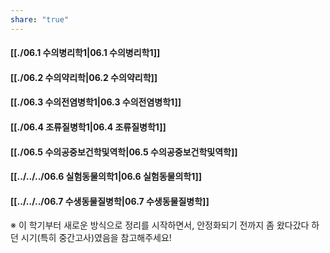 ```yaml
---
share: "true"
---
```


#### [[./06.1 수의병리학1|06.1 수의병리학1]]
#### [[./06.2 수의약리학|06.2 수의약리학]]
#### [[./06.3 수의전염병학1|06.3 수의전염병학1]]
#### [[./06.4 조류질병학1|06.4 조류질병학1]]
#### [[./06.5 수의공중보건학및역학|06.5 수의공중보건학및역학]]
#### [[../../../06.6 실험동물의학1|06.6 실험동물의학1]] 
#### [[../../../06.7 수생동물질병학|06.7 수생동물질병학]]


※ 이 학기부터 새로운 방식으로 정리를 시작하면서, 안정화되기 전까지 좀 왔다갔다 하던 시기(특히 중간고사)였음을 참고해주세요!
